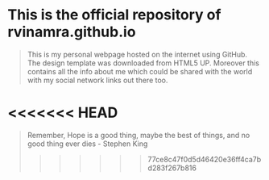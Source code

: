 # This is the official repository of rvinamra.github.io

> This is my personal webpage hosted on the internet using GitHub. The design template was 
downloaded from HTML5 UP. 
Moreover this contains all the info about me which could be shared with the world with my social network links 
out there too.

<<<<<<< HEAD
=======
> Remember, Hope is a good thing, maybe the best of things, and no good
> thing ever dies - Stephen King
>>>>>>> 77ce8c47f0d5d46420e36ff4ca7bd283f267b816
